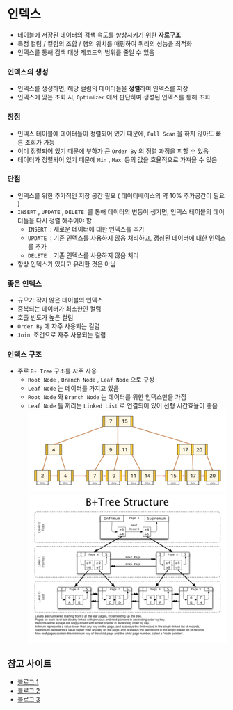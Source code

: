 # 인덱스
- 테이블에 저장된 데이터의 검색 속도를 향상시키기 위한 **자료구조**
- 특정 컬럼 / 컬럼의 조합 / 행의 위치를 매핑하여 쿼리의 성능을 최적화
- 인덱스를 통해 검색 대상 레코드의 범위를 줄일 수 있음

### 인덱스의 생성
- 인덱스를 생성하면, 해당 컬럼의 데이터들을 **정렬**하여 인덱스를 저장
- 인덱스에 맞는 조회 시, `Optimizer` 에서 판단하여 생성된 인덱스를 통해 조회

### 장점
- 인덱스 테이블에 데이터들이 정렬되어 있기 때문에, `Full Scan` 을 하지 않아도 빠른 조회가 가능
- 이미 정렬되어 있기 때문에 부하가 큰 `Order By` 의 정렬 과정을 피할 수 있음
- 데이터가 정렬되어 있기 때문에 `Min` , `Max`  등의 값을 효율적으로 가져올 수 있음

### 단점
- 인덱스를 위한 추가적인 저장 공간 필요 ( 데이터베이스의 약 10% 추가공간이 필요 )
- `INSERT` , `UPDATE` , `DELETE`  를 통해 데이터의 변동이 생기면, 인덱스 테이블의 데이터들을 다시 정렬 해주어야 함
    - `INSERT`  : 새로운 데이터에 대한 인덱스를 추가
    - `UPDATE`  : 기존 인덱스를 사용하지 않음 처리하고, 갱싱된 데이터에 대한 인덱스를 추가
    - `DELETE`  : 기존 인덱스를 사용하지 않음 처리
- 항상 인덱스가 있다고 유리한 것은 아님

### 좋은 인덱스
- 규모가 작지 않은 테이블의 인덱스
- 중복되는 데이터가 최소한인 컬럼
- 호출 빈도가 높은 컬럼
- `Order By` 에 자주 사용되는 컬럼
- `Join`  조건으로 자주 사용되는 컬럼

### 인덱스 구조
- 주로 `B+ Tree` 구조를 자주 사용
    - `Root Node` , `Branch Node` , `Leaf Node` 으로 구성
    - `Leaf Node` 는 데이터를 가지고 있음
    - `Root Node` 와 `Branch Node` 는 데이터를 위한 인덱스만을 가짐
    - `Leaf Node` 들 끼리는 `Linked List` 로 연결되어 있어 선형 시간효율이 좋음
![index structure](./images/image008.png)
![index structure](./images/image009.png)

## 참고 사이트

- [블로그 1](https://mangkyu.tistory.com/96 "https://mangkyu.tistory.com/96")
- [블로그 2](https://ittrue.tistory.com/331 "https://ittrue.tistory.com/331")
- [블로그 3](https://velog.io/@alicesykim95/DB-%EC%9D%B8%EB%8D%B1%EC%8A%A4Index%EB%9E%80 "https://velog.io/@alicesykim95/DB-%EC%9D%B8%EB%8D%B1%EC%8A%A4Index%EB%9E%80")